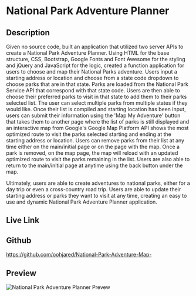 # National Park Adventure Planner

## Description

Given no source code, built an application that utilized two server APIs to create a National Park Adventure Planner.  Using HTML for the base structure, CSS, Bootstrap, Google Fonts and Font Awesome for the styling and jQuery and JavaScript for the logic, created a function application for users to choose and map their National Parks adventure.  Users input a starting address or location and choose from a state code dropdown to choose parks that are in that state.  Parks are loaded from the National Park Service API that correspond with that state code. Users are then able to choose their preferred parks to visit in that state to add them to their parks selected list.  The user can select multiple parks from multiple states if they would like.  Once their list is compiled and starting location has been input, users can submit their information using the 'Map My Adventure' button that takes them to another page where the list of parks is still displayed and an interactive map from Google's Google Map Platform API shows the most optimized route to visit the parks selected starting and ending at the starting address or location.  Users can remove parks from their list at any time either on the main/initial page or on the page with the map.  Once a park is removed, on the map page, the map will reload with an updated optimized route to visit the parks remaining in the list.  Users are also able to return to the main/initial page at anytime using the back button under the map.  

Ultimately, users are able to create adventures to national parks, either for a day trip or even a cross-country road trip.  Users are able to update their starting address or parks they want to visit at any time, creating an easy to use and dynamic National Park Adventure Planner application.

## Live Link



## Github

https://github.com/oohjared/National-Park-Adventure-Map-

## Preview

![National Park Adventure Planner Prevew]()